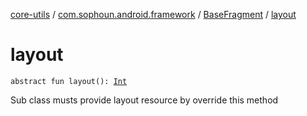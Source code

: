[core-utils](../../index.md) / [com.sophoun.android.framework](../index.md) / [BaseFragment](index.md) / [layout](./layout.md)

# layout

`abstract fun layout(): `[`Int`](https://kotlinlang.org/api/latest/jvm/stdlib/kotlin/-int/index.html)

Sub class musts provide layout resource
by override this method

